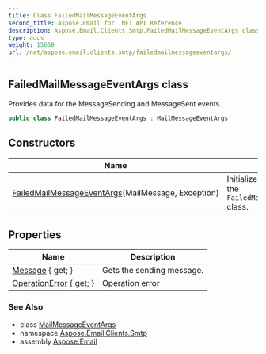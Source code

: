 ```yaml
---
title: Class FailedMailMessageEventArgs
second_title: Aspose.Email for .NET API Reference
description: Aspose.Email.Clients.Smtp.FailedMailMessageEventArgs class. Provides data for the MessageSending and MessageSent events
type: docs
weight: 15660
url: /net/aspose.email.clients.smtp/failedmailmessageeventargs/
---
```

## FailedMailMessageEventArgs class

Provides data for the MessageSending and MessageSent events.

```csharp
public class FailedMailMessageEventArgs : MailMessageEventArgs
```

## Constructors

| Name | Description |
| --- | --- |
| [FailedMailMessageEventArgs](failedmailmessageeventargs/)(MailMessage, Exception) | Initializes a new instance of the `FailedMailMessageEventArgs` class. |

## Properties

| Name | Description |
| --- | --- |
| [Message](../../aspose.email.clients.smtp/mailmessageeventargs/message/) { get; } | Gets the sending message. |
| [OperationError](../../aspose.email.clients.smtp/failedmailmessageeventargs/operationerror/) { get; } | Operation error |

### See Also

* class [MailMessageEventArgs](../mailmessageeventargs/)
* namespace [Aspose.Email.Clients.Smtp](../../aspose.email.clients.smtp/)
* assembly [Aspose.Email](../../)


